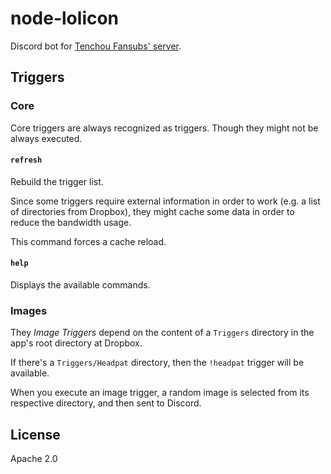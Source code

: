 # node-lolicon

Discord bot for [Tenchou Fansubs' server](https://discord.gg/0nQQiDIRoCVmneeM).

## Triggers

### Core

Core triggers are always recognized as triggers. Though they might not be
always executed.

#### `refresh`

Rebuild the trigger list.

Since some triggers require external information in order to work
(e.g. a list of directories from Dropbox), they might cache some
data in order to reduce the bandwidth usage.

This command forces a cache reload.

#### `help`

Displays the available commands.

### Images

They *Image Triggers* depend on the content of a `Triggers` directory
in the app's root directory at Dropbox.

If there's a `Triggers/Headpat` directory, then the `!headpat`
trigger will be available.

When you execute an image trigger, a random image is selected from its
respective directory, and then sent to Discord.

## License

Apache 2.0
